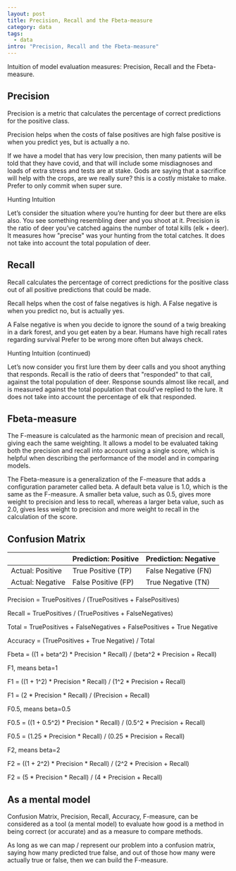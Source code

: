 ```yaml
---
layout: post
title: Precision, Recall and the Fbeta-measure
category: data
tags:
  - data
intro: "Precision, Recall and the Fbeta-measure"
---
```


Intuition of model evaluation measures: Precision, Recall and the Fbeta-measure.

## Precision

Precision is a metric that calculates the percentage of correct predictions for the positive class.

Precision helps when the costs of false positives are high
false positive is when you predict yes, but is actually a no.

If we have a model that has very low precision, then many patients will be told that they have covid, and that will include some misdiagnoses and loads of extra stress and tests are at stake.
Gods are saying that a sacrifice will help with the crops, are we really sure? this is a costly mistake to make.
Prefer to only commit when super sure.

Hunting Intuition

Let’s consider the situation where you’re hunting for deer but there are elks also. You see something resembling deer and you shoot at it. Precision is the ratio of deer you’ve catched agains the number of total kills (elk + deer). It measures how "precise" was your hunting from the total catches. It does not take into account the total population of deer.


## Recall

Recall calculates the percentage of correct predictions for the positive class out of all positive predictions that could be made.

Recall helps when the cost of false negatives is high.
A False negative is when you predict no, but is actually yes.

A False negative is when you decide to ignore the sound of a twig breaking in a dark forest, and you get eaten by a bear.
Humans have high recall rates regarding survival
Prefer to be wrong more often but always check.

Hunting Intuition (continued)

Let’s now consider you first lure them by deer calls and you shoot anything that responds. Recall is the ratio of deers that "responded" to that call, against the total population of deer. Response sounds almost like recall, and is measured against the total population that could’ve replied to the lure. It does not take into account the percentage of elk that responded.



##  Fbeta-measure

The F-measure is calculated as the harmonic mean of precision and recall, giving each the same weighting. It allows a model to be evaluated taking both the precision and recall into account using a single score, which is helpful when describing the performance of the model and in comparing models.

The Fbeta-measure is a generalization of the F-measure that adds a configuration parameter called beta. A default beta value is 1.0, which is the same as the F-measure. A smaller beta value, such as 0.5, gives more weight to precision and less to recall, whereas a larger beta value, such as 2.0, gives less weight to precision and more weight to recall in the calculation of the score.


## Confusion Matrix


|                           |  Prediction: Positive | Prediction: Negative  |
|-------|--------|---------|
| Actual: Positive  | True Positive (TP)     | False Negative (FN)   |
| Actual: Negative | False Positive (FP)    | True Negative (TN)    |



Precision = TruePositives / (TruePositives + FalsePositives)

Recall = TruePositives / (TruePositives + FalseNegatives)

Total = TruePositives + FalseNegatives + FalsePositives + True Negative

Accuracy = (TruePositives + True Negative) / Total

Fbeta = ((1 + beta^2) * Precision * Recall) / (beta^2 * Precision + Recall)

F1, means beta=1

F1 = ((1 + 1^2) * Precision * Recall) / (1^2 * Precision + Recall)

F1 = (2 * Precision * Recall) / (Precision + Recall)

F0.5, means beta=0.5 

F0.5 = ((1 + 0.5^2) * Precision * Recall) / (0.5^2 * Precision + Recall)

F0.5 = (1.25 * Precision * Recall) / (0.25 * Precision + Recall)

F2, means beta=2 

F2 = ((1 + 2^2) * Precision * Recall) / (2^2 * Precision + Recall)

F2 = (5 * Precision * Recall) / (4 * Precision + Recall)


## As a mental model

Confusion Matrix, Precision, Recall, Accuracy, F-measure, can be considered as a tool (a mental model) to evaluate how good is a method in being correct (or accurate) and as a measure to compare methods. 

As long as we can map / represent our problem into a confusion matrix, saying how many predicted true false, and out of those how many were actually true or false, then we can build the F-measure.
